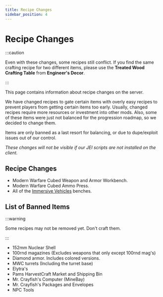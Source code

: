 ```yaml
---
title: Recipe Changes
sidebar_position: 4
---
```


# Recipe Changes

:::caution

Even with these changes, some recipes still conflict. If you find the same crafting recipe for two different items, please use the **Treated Wood Crafting Table** from **Engineer's Decor**.

:::

This page contains information about recipe changes on the server.

We have changed recipes to gate certain items with overly easy recipes to prevent players from getting certain items too early. Usually, changed recipes require more resources or investment into other mods. Also, some of these items were just not balanced for the progression roadmap, so we decided to change them.

Items are only banned as a last resort for balancing, or due to dupe/exploit issues out of our control.  

*These changes will not be visible if our JEI scripts are not installed on the client.*

## Recipe Changes
- Modern Warfare Cubed Weapon and Armor Workbench.
- Modern Warfare Cubed Ammo Press.
- All of the [Immersive Vehicles](https://docs.geopolmc.org/docs/Mods/Immersive_Mods/Immersive_Vehicles) benches.

## List of Banned Items

:::warning

Some recipes may not be removed yet. Don't craft them.

:::
- 152mm Nuclear Shell
- 100rnd magazines (Excludes weapons that only except 100rnd mag's)
- Diamond armor. Includes colored versions. 
- MWC turrets (Including the turret base)
- Elytra's
- Pams HarvestCraft Market and Shipping Bin
- Mr. Crayfish's Computer (MineBay)
- Mr. Crayfish's Packages and Envelopes 
- NPC Tools
